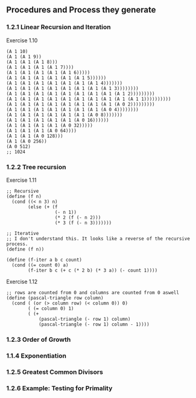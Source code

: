 ## Procedures and Process they generate

### 1.2.1 Linear Recursion and Iteration

Exercise 1.10
```
(A 1 10)
(A 1 (A 1 9))
(A 1 (A 1 (A 1 8)))
(A 1 (A 1 (A 1 (A 1 7))))
(A 1 (A 1 (A 1 (A 1 (A 1 6)))))
(A 1 (A 1 (A 1 (A 1 (A 1 (A 1 5))))))
(A 1 (A 1 (A 1 (A 1 (A 1 (A 1 (A 1 4)))))))
(A 1 (A 1 (A 1 (A 1 (A 1 (A 1 (A 1 (A 1 3))))))))
(A 1 (A 1 (A 1 (A 1 (A 1 (A 1 (A 1 (A 1 (A 1 2)))))))))
(A 1 (A 1 (A 1 (A 1 (A 1 (A 1 (A 1 (A 1 (A 1 (A 1 1))))))))))
(A 1 (A 1 (A 1 (A 1 (A 1 (A 1 (A 1 (A 1 (A 0 2)))))))))
(A 1 (A 1 (A 1 (A 1 (A 1 (A 1 (A 1 (A 0 4))))))))
(A 1 (A 1 (A 1 (A 1 (A 1 (A 1 (A 0 8)))))))
(A 1 (A 1 (A 1 (A 1 (A 1 (A 0 16))))))
(A 1 (A 1 (A 1 (A 1 (A 0 32)))))
(A 1 (A 1 (A 1 (A 0 64))))
(A 1 (A 1 (A 0 128)))
(A 1 (A 0 256))
(A 0 512)
;; 1024
```

### 1.2.2 Tree recursion

Exercise 1.11
```
;; Recursive
(define (f n)
  (cond ((< n 3) n)
        (else (+ (f 
                  (- n 1)) 
                  (* 2 (f (- n 2)))
                  (* 3 (f (- n 3)))))))
```

```
;; Iterative
;; I don't understand this. It looks like a reverse of the recursive process.
(define (f n))

(define (f-iter a b c count)
  (cond ((= count 0) a)
        (f-iter b c (+ c (* 2 b) (* 3 a)) (- count 1))))
```

Exercise 1.12
```
;; rows are counted from 0 and columns are counted from 0 aswell
(define (pascal-triangle row column)
  (cond ( (or (> column row) (< column 0)) 0)
        ( (= column 0) 1)
        ( (+ 
            (pascal-triangle (- row 1) column) 
            (pascal-triangle (- row 1) column - 1))))
```

### 1.2.3 Order of Growth

### 1.1.4 Exponentiation

### 1.2.5 Greatest Common Divisors

### 1.2.6 Example: Testing for Primality

